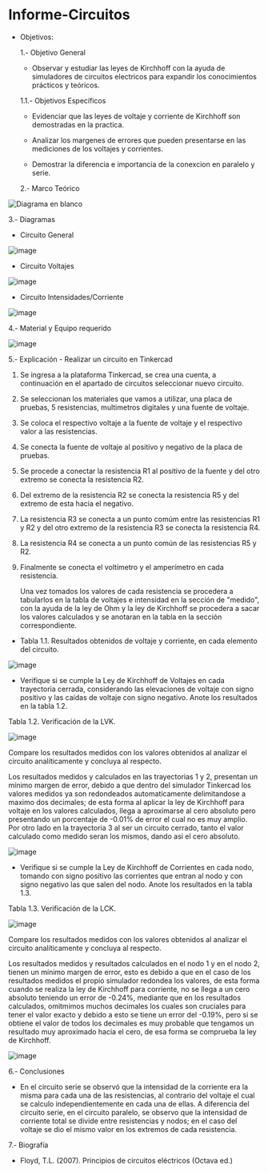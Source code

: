 # Informe-Circuitos
- Objetivos:

  1.- Objetivo General
   
     - Observar y estudiar las leyes de Kirchhoff con la ayuda de simuladores de circuitos electricos para expandir los conocimientos prácticos y teóricos.
     
  1.1.- Objetivos Específicos
   
     - Evidenciar que las leyes de voltaje y corriente de Kirchhoff son demostradas en la practica.
     
     - Analizar los margenes de errores que pueden presentarse en las mediciones de los voltajes y corrientes.
     
     - Demostrar la diferencia e importancia de la conexcion en paralelo y serie.
     
  2.- Marco Teórico   
     
![Diagrama en blanco](https://user-images.githubusercontent.com/76134214/102702370-ef436680-422f-11eb-9551-46e5a5d370a2.png)
   
   3.- Diagramas
   
   - Circuito General
   
   ![image](https://user-images.githubusercontent.com/76134214/102729920-af987f80-4300-11eb-9ece-5d53efa9d3b2.png)

   - Circuito Voltajes
   
   ![image](https://user-images.githubusercontent.com/76134214/102729927-b1fad980-4300-11eb-9de3-11b39391ea64.png)
   
   - Circuito Intensidades/Corriente
   
   ![image](https://user-images.githubusercontent.com/76134214/102729929-b45d3380-4300-11eb-80d7-d5b28da34e1c.png)
   
   4.- Material y Equipo requerido

   ![image](https://user-images.githubusercontent.com/76134214/102844939-792f3300-43da-11eb-84e0-ac18c8f02a5b.png)

   
   5.- Explicación
        - Realizar un circuito en Tinkercad
        
   1. Se ingresa a la plataforma Tinkercad, se crea una cuenta, a continuación en el apartado de circuitos seleccionar nuevo circuito.
        
   2. Se seleccionan los materiales que vamos a utilizar, una placa de pruebas, 5 resistencias, multimetros digitales y una fuente de voltaje.
        
   3. Se coloca el respectivo voltaje a la fuente de voltaje y el respectivo valor a las resistencias.
        
   4. Se conecta la fuente de voltaje al positivo y negativo de la placa de pruebas.
        
   5. Se procede a conectar la resistencia R1 al positivo de la fuente y del otro extremo se conecta la resistencia R2.
        
   6. Del extremo de la resistencia R2 se conecta la resistencia R5 y del extremo de esta hacia el negativo.
        
   7. La resistencia R3 se conecta a un punto comúm entre las resistencias R1 y R2 y del otro extremo de la resistencia R3 se conecta la resistencia R4.
        
   8. La resistencia R4 se conecta a un punto común de las resistencias R5 y R2.
        
   9. Finalmente se conecta el voltímetro y el amperímetro en cada resistencia.
        
       Una vez tomados los valores de cada resistencia se procedera a tabularlos en la tabla de voltajes e intensidad en la sección de "medido", con la ayuda de la ley de Ohm y la ley de Kirchhoff se procedera a sacar los valores calculados y se anotaran en la tabla en la sección correspondiente.
       
   - Tabla 1.1. Resultados obtenidos de voltaje y corriente, en cada elemento del circuito.
   
   ![image](https://user-images.githubusercontent.com/76134214/102844442-7b44c200-43d9-11eb-97da-cddb4f84f7f4.png)
   
   - Verifique si se cumple la Ley de Kirchhoff de Voltajes en cada trayectoria cerrada, considerando las elevaciones de voltaje con signo positivo y las caídas de voltaje con signo negativo. Anote los resultados en la tabla 1.2.
        
  Tabla 1.2. Verificación de la LVK.
     
  ![image](https://user-images.githubusercontent.com/76134214/102841870-bd6b0500-43d3-11eb-8a6c-a004e478b986.png)
  
  Compare los resultados medidos con los valores obtenidos al analizar el circuito analíticamente y concluya al respecto.
  
  Los resultados medidos y calculados en las trayectorias 1 y 2, presentan un mínimo margen de error, debido a que dentro del simulador Tinkercad los valores medidos
  ya son redondeados automaticamente delimitandose a maximo dos decimales; de esta forma al aplicar la ley de Kirchhoff para voltaje en los valores calculados, llega a aproximarse al cero absoluto pero presentando un porcentaje de -0.01% de error el cual no es muy amplio. Por otro lado en la trayectoria 3 al ser un circuito cerrado, tanto el valor calculado como medido seran los mismos, dando asi el cero absoluto.
  
  ![image](https://user-images.githubusercontent.com/76132461/102846072-13907600-43dd-11eb-956d-d290b722e801.png)
 
        
   - Verifique si se cumple la Ley de Kirchhoff de Corrientes en cada nodo, tomando con signo positivo las corrientes que entran al nodo y con signo negativo las que salen
del nodo. Anote los resultados en la tabla 1.3.

  Tabla 1.3. Verificación de la LCK.
  
  ![image](https://user-images.githubusercontent.com/76134214/102841701-741ab580-43d3-11eb-99dd-ac7e7d338b38.png)
  
  Compare los resultados medidos con los valores obtenidos al analizar el circuito analíticamente y concluya al respecto.
  
   
 
  Los resultados medidos y resultados calculados en el nodo 1 y en el nodo 2, tienen un mínimo margen de error, esto es debido a que en el caso de los resultados medidos el propio simulador redondea los valores, de esta forma cuando se realiza la ley de Kirchhoff para corriente, no se llega a un cero absoluto teniendo un error de -0.24%, mediante que en los resultados calculados, omitmimos muchos decimales los cuales son cruciales para tener el valor exacto y debido a esto se tiene un error del -0.19%, pero si se obtiene el valor de todos los decimales es muy probable que tengamos un resultado muy aproximado hacia el cero, de esa forma se comprueba la ley de Kirchhoff.
  
  ![image](https://user-images.githubusercontent.com/76132461/102841570-2c942980-43d3-11eb-9a22-c0e6354e5478.png)
   
   
   6.- Conclusiones
   
   * En el circuito serie se observó que la intensidad de la corriente era la misma para cada una de las resistencias, al contrario del voltaje el cual se calculo independientemente en cada una de ellas. A diferencia del circuito serie, en el circuito paralelo, se observo que la intensidad de corriente total se divide entre resistencias y nodos; en el caso del voltaje se dio el mismo valor en los extremos de cada resistencia.
   
   7.- Biografía
   
   - Floyd, T.L. (2007). Principios de circuitos eléctricos (Octava ed.)
   


   

